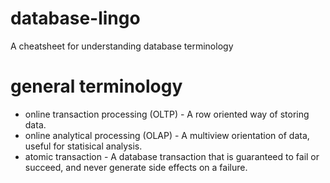 # database-lingo
A cheatsheet for understanding database terminology

# general terminology
- online transaction processing (OLTP) - A row oriented way of storing data.
- online analytical processing (OLAP) - A multiview orientation of data, useful for statisical analysis.
- atomic transaction - A database transaction that is guaranteed to fail or succeed, and never generate side effects on a failure.
